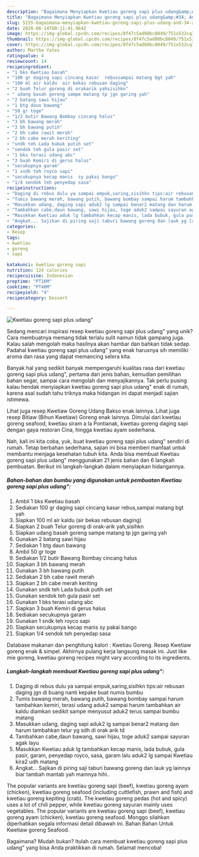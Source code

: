 ```yaml
---
description: "Bagaimana Menyiapkan Kwetiau goreng sapi plus udang&amp;#34; Anti Gagal"
title: "Bagaimana Menyiapkan Kwetiau goreng sapi plus udang&amp;#34; Anti Gagal"
slug: 5155-bagaimana-menyiapkan-kwetiau-goreng-sapi-plus-udang-and-34-anti-gagal
date: 2020-06-14T00:11:41.964Z
image: https://img-global.cpcdn.com/recipes/8f47c5ad08bc8049/751x532cq70/kwetiau-goreng-sapi-plus-udang-foto-resep-utama.jpg
thumbnail: https://img-global.cpcdn.com/recipes/8f47c5ad08bc8049/751x532cq70/kwetiau-goreng-sapi-plus-udang-foto-resep-utama.jpg
cover: https://img-global.cpcdn.com/recipes/8f47c5ad08bc8049/751x532cq70/kwetiau-goreng-sapi-plus-udang-foto-resep-utama.jpg
author: Martha Yates
ratingvalue: 4
reviewcount: 14
recipeingredient:
- "1 bks Kwetiau basah"
- "100 gr daging sapi cincang kasar  rebussampai matang bgt yah"
- "100 ml air kaldu  air bekas rebusan daging"
- "2 buah Telur goreng di orakarik yahsisihkn"
- " udang basah goreng sampe matang tp jgn garing yah"
- "2 batang sawi hijau"
- "1 btg daun bawang"
- "50 gr toge"
- "1/2 butir Bawang Bombay cincang halus"
- "3 bh bawang merah"
- "3 bh bawang putih"
- "2 bh cabe rawit merah"
- "2 bh cabe merah keriting"
- "sndk teh Lada bubuk putih set"
- "sendok teh gula pasir set"
- "1 bks terasi udang abc"
- "3 buah Kemiri di gerus halus"
- "secukupnya garam"
- "1 sndk teh royco sapi"
- "secukupnya kecap manis  sy pakai bango"
- "1/4 sendok teh penyedap sasa"
recipeinstructions:
- "Daging di rebus dulu ya sampai empuk,saring,sisihkn tips:air rebusan daging jgn di buang nanti kepake buat numis bumbu"
- "Tumis bawang merah, bawang putih, bawang bombay sampai harum tambahkan kemiri, terasi udang aduk2 sampai harum tambahkan air kaldu diamkan sedikit sampe menyusut aduk2 terus sampai bumbu matang"
- "Masukkan udang, daging sapi aduk2 lg sampai benar2 matang dan harum tambahkan telur yg sdh di orak arik td"
- "Tambahkan cabe,daun bawang, sawi hijau, toge aduk2 sampai sayuran agak layu"
- "Masukkan Kwetiau aduk lg tambahkan kecap manis, lada bubuk, gula pasir, garam, penyedap royco, sasa, garam lalu aduk2 lg sampai Kwetiau kira2 udh matang"
- "Angkat... Sajikan di piring saji taburi bawang goreng dan lauk yg lainnya biar tambah mantab yah mamnya hihi.."
categories:
- Resep
tags:
- kwetiau
- goreng
- sapi

katakunci: kwetiau goreng sapi 
nutrition: 124 calories
recipecuisine: Indonesian
preptime: "PT16M"
cooktime: "PT40M"
recipeyield: "4"
recipecategory: Dessert

---
```



![Kwetiau goreng sapi plus udang&#34;](https://img-global.cpcdn.com/recipes/8f47c5ad08bc8049/751x532cq70/kwetiau-goreng-sapi-plus-udang-foto-resep-utama.jpg)

Sedang mencari inspirasi resep kwetiau goreng sapi plus udang&#34; yang unik? Cara membuatnya memang tidak terlalu sulit namun tidak gampang juga. Kalau salah mengolah maka hasilnya akan hambar dan bahkan tidak sedap. Padahal kwetiau goreng sapi plus udang&#34; yang enak harusnya sih memiliki aroma dan rasa yang dapat memancing selera kita.

Banyak hal yang sedikit banyak mempengaruhi kualitas rasa dari kwetiau goreng sapi plus udang&#34;, pertama dari jenis bahan, kemudian pemilihan bahan segar, sampai cara mengolah dan menyajikannya. Tak perlu pusing kalau hendak menyiapkan kwetiau goreng sapi plus udang&#34; enak di rumah, karena asal sudah tahu triknya maka hidangan ini dapat menjadi sajian istimewa.

Lihat juga resep Kwetiaw Goreng Udang Bakso enak lainnya. Lihat juga resep Bitiaw (Bihun Kwetiaw) Goreng enak lainnya. Dimulai dari kwetiau goreng seafood, kwetiau siram a la Pontianak, kwetiau goreng daging sapi dengan gaya restoran Cina, hingga kwetiau ayam sederhana.


Nah, kali ini kita coba, yuk, buat kwetiau goreng sapi plus udang&#34; sendiri di rumah. Tetap berbahan sederhana, sajian ini bisa memberi manfaat untuk membantu menjaga kesehatan tubuh kita. Anda bisa membuat Kwetiau goreng sapi plus udang&#34; menggunakan 21 jenis bahan dan 6 langkah pembuatan. Berikut ini langkah-langkah dalam menyiapkan hidangannya.

<!--inarticleads1-->

##### Bahan-bahan dan bumbu yang digunakan untuk pembuatan Kwetiau goreng sapi plus udang&#34;:

1. Ambil 1 bks Kwetiau basah
1. Sediakan 100 gr daging sapi cincang kasar  rebus,sampai matang bgt yah
1. Siapkan 100 ml air kaldu  (air bekas rebusan daging)
1. Siapkan 2 buah Telur goreng di orak-arik yah,sisihkn
1. Siapkan  udang basah goreng sampe matang tp jgn garing yah
1. Gunakan 2 batang sawi hijau
1. Sediakan 1 btg daun bawang
1. Ambil 50 gr toge
1. Sediakan 1/2 butir Bawang Bombay cincang halus
1. Siapkan 3 bh bawang merah
1. Gunakan 3 bh bawang putih
1. Sediakan 2 bh cabe rawit merah
1. Siapkan 2 bh cabe merah keriting
1. Gunakan sndk teh Lada bubuk putih set
1. Gunakan sendok teh gula pasir set
1. Gunakan 1 bks terasi udang abc
1. Siapkan 3 buah Kemiri di gerus halus
1. Sediakan secukupnya garam
1. Gunakan 1 sndk teh royco sapi
1. Siapkan secukupnya kecap manis  sy pakai bango
1. Siapkan 1/4 sendok teh penyedap sasa


Database makanan dan penghitung kalori : Kwetiau Goreng. Resep Kwetiaw goreng enak &amp; simpel. Akhirnya pulang kerja langsung masak ini. Just like mie goreng, kwetiau goreng recipes might vary according to its ingredients. 

<!--inarticleads2-->

##### Langkah-langkah membuat Kwetiau goreng sapi plus udang&#34;:

1. Daging di rebus dulu ya sampai empuk,saring,sisihkn tips:air rebusan daging jgn di buang nanti kepake buat numis bumbu
1. Tumis bawang merah, bawang putih, bawang bombay sampai harum tambahkan kemiri, terasi udang aduk2 sampai harum tambahkan air kaldu diamkan sedikit sampe menyusut aduk2 terus sampai bumbu matang
1. Masukkan udang, daging sapi aduk2 lg sampai benar2 matang dan harum tambahkan telur yg sdh di orak arik td
1. Tambahkan cabe,daun bawang, sawi hijau, toge aduk2 sampai sayuran agak layu
1. Masukkan Kwetiau aduk lg tambahkan kecap manis, lada bubuk, gula pasir, garam, penyedap royco, sasa, garam lalu aduk2 lg sampai Kwetiau kira2 udh matang
1. Angkat... Sajikan di piring saji taburi bawang goreng dan lauk yg lainnya biar tambah mantab yah mamnya hihi..


The popular variants are kwetiau goreng sapi (beef), kwetiau goreng ayam (chicken), kwetiau goreng seafood (including cuttlefish, prawn and fish) and kwetiau goreng kepiting (crab). The kwetiau goreng pedas (hot and spicy) uses a lot of chili pepper, while kwetiau goreng sayuran mainly uses vegetables. The popular variants are kwetiau goreng sapi (beef), kwetiau goreng ayam (chicken), kwetiau goreng seafood. Monggo silahkan diperhatikan segala informasi detail dibawah ini. Bahan Bahan Untuk Kwetiaw goreng Seafood. 

Bagaimana? Mudah bukan? Itulah cara membuat kwetiau goreng sapi plus udang&#34; yang bisa Anda praktikkan di rumah. Selamat mencoba!
